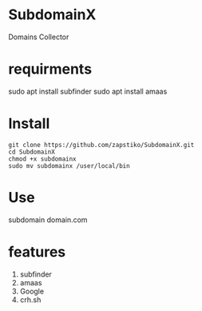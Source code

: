 # SubdomainX
Domains Collector 

# requirments 
sudo apt install subfinder
sudo apt install amaas

# Install

```
git clone https://github.com/zapstiko/SubdomainX.git
cd SubdomainX
chmod +x subdomainx
sudo mv subdomainx /user/local/bin
```

# Use 
subdomain domain.com

# features 
1. subfinder
2. amaas
3. Google
4. crh.sh
